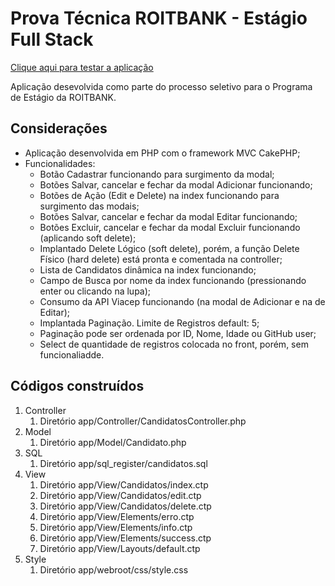 # Prova Técnica ROITBANK - Estágio Full Stack


[Clique aqui para testar a aplicação](http://roitchallenger.abnersouza.dev.br/candidatos/index)

Aplicação desevolvida como parte do processo seletivo para o Programa de Estágio da ROITBANK.


## Considerações

* Aplicação desenvolvida em PHP com o framework MVC CakePHP;
* Funcionalidades:
   * Botão Cadastrar funcionando para surgimento da modal;
   * Botões Salvar, cancelar e fechar da modal Adicionar funcionando;
   * Botões de Ação (Edit e Delete) na index funcionando para surgimento das modais;
   * Botões Salvar, cancelar e fechar da modal Editar funcionando;
   * Botões Excluir, cancelar e fechar da modal Excluir funcionando (aplicando soft delete);
   * Implantado Delete Lógico (soft delete), porém, a função Delete Físico (hard delete) está pronta e comentada na controller;
   * Lista de Candidatos dinâmica na index funcionando;
   * Campo de Busca por nome da index funcionando (pressionando enter ou clicando na lupa);
   * Consumo da API Viacep funcionando (na modal de Adicionar e na de Editar);
   * Implantada Paginação. Limite de Registros default: 5;
   * Paginação pode ser ordenada por ID, Nome, Idade ou GitHub user;
   * Select de quantidade de registros colocada no front, porém, sem funcionaliadde.
   


## Códigos construídos

1. Controller
   1. Diretório app/Controller/CandidatosController.php
2. Model
   1. Diretório app/Model/Candidato.php
3. SQL
   1. Diretório app/sql_register/candidatos.sql
4. View
   1. Diretório app/View/Candidatos/index.ctp
   2. Diretório app/View/Candidatos/edit.ctp
   3. Diretório app/View/Candidatos/delete.ctp
   5. Diretório app/View/Elements/erro.ctp
   6. Diretório app/View/Elements/info.ctp
   7. Diretório app/View/Elements/success.ctp
   8. Diretório app/View/Layouts/default.ctp
5. Style
   1. Diretório app/webroot/css/style.css




